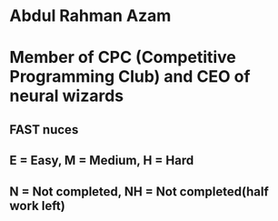 # Abdul Rahman Azam
# Member of CPC (Competitive Programming Club) and CEO of neural wizards
## FAST nuces
## E = Easy, M = Medium, H = Hard
## N = Not completed, NH = Not completed(half work left)
